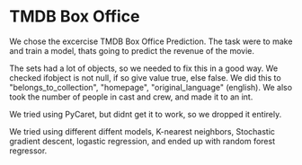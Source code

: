 # TMDB Box Office

We chose the excercise TMDB Box Office Prediction. The task were to make and train a model, thats going to predict the revenue of the movie. 


The sets had a lot of objects, so we needed to fix this in a good way. We checked ifobject is not null, if so give value true, else false. We did this to "belongs_to_collection", "homepage", "original_language" (english). We also took the number of people in cast and crew, and made it to an int.

We tried using PyCaret, but didnt get it to work, so we dropped it entirely. 

We tried using different diffent models, K-nearest neighbors, Stochastic gradient descent, logastic regression, and ended up with random forest regressor. 
